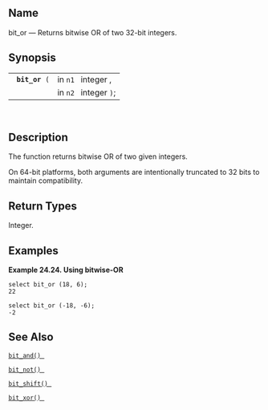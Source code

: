 <div>

<div>

</div>

<div>

## Name

bit_or — Returns bitwise OR of two 32-bit integers.

</div>

<div>

## Synopsis

<div>

|                     |                       |
|---------------------|-----------------------|
| ` `**`bit_or`**` (` | in `n1 ` integer ,    |
|                     | in `n2 ` integer `)`; |

<div>

 

</div>

</div>

</div>

<div>

## Description

The function returns bitwise OR of two given integers.

On 64-bit platforms, both arguments are intentionally truncated to 32
bits to maintain compatibility.

</div>

<div>

## Return Types

Integer.

</div>

<div>

## Examples

<div>

**Example 24.24. Using bitwise-OR**

<div>

``` screen
select bit_or (18, 6);
22

select bit_or (-18, -6);
-2
```

</div>

</div>

  

</div>

<div>

## See Also

<a href="fn_bit_and.html" class="link" title="bit_and"><code
class="function">bit_and() </code></a>

<a href="fn_bit_not.html" class="link" title="bit_not"><code
class="function">bit_not() </code></a>

<a href="fn_bit_shift.html" class="link" title="bit_shift"><code
class="function">bit_shift() </code></a>

<a href="fn_bit_xor.html" class="link" title="bit_xor"><code
class="function">bit_xor() </code></a>

</div>

</div>
